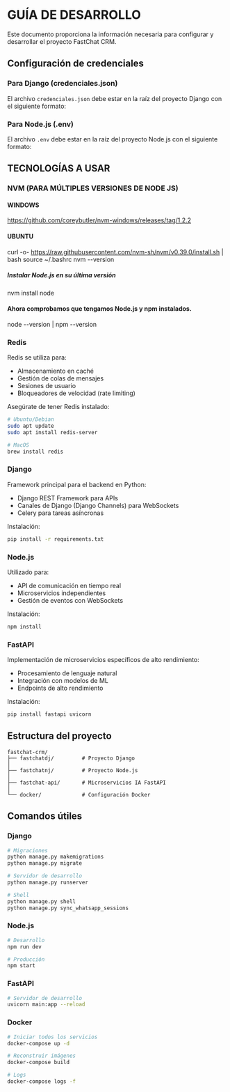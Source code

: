 # GUÍA DE DESARROLLO

Este documento proporciona la información necesaria para configurar y desarrollar el proyecto FastChat CRM.

## Configuración de credenciales

### Para Django (credenciales.json)

El archivo `credenciales.json` debe estar en la raíz del proyecto Django con el siguiente formato:

### Para Node.js (.env)

El archivo `.env` debe estar en la raíz del proyecto Node.js con el siguiente formato:


## TECNOLOGÍAS A USAR

### NVM (PARA MÚLTIPLES VERSIONES DE NODE JS)

#### WINDOWS
https://github.com/coreybutler/nvm-windows/releases/tag/1.2.2

#### UBUNTU
curl -o- https://raw.githubusercontent.com/nvm-sh/nvm/v0.39.0/install.sh | bash
source ~/.bashrc
nvm --version
##### Instalar Node.js en su última versión
nvm install node

#### Ahora comprobamos que tengamos Node.js y npm instalados.
node --version | npm --version

### Redis
Redis se utiliza para:
- Almacenamiento en caché
- Gestión de colas de mensajes
- Sesiones de usuario
- Bloqueadores de velocidad (rate limiting)

Asegúrate de tener Redis instalado:
```bash
# Ubuntu/Debian
sudo apt update
sudo apt install redis-server

# MacOS
brew install redis
```

### Django
Framework principal para el backend en Python:
- Django REST Framework para APIs
- Canales de Django (Django Channels) para WebSockets
- Celery para tareas asíncronas

Instalación:
```bash
pip install -r requirements.txt
```

### Node.js
Utilizado para:
- API de comunicación en tiempo real
- Microservicios independientes
- Gestión de eventos con WebSockets

Instalación:
```bash
npm install
```

### FastAPI
Implementación de microservicios específicos de alto rendimiento:
- Procesamiento de lenguaje natural
- Integración con modelos de ML
- Endpoints de alto rendimiento

Instalación:
```bash
pip install fastapi uvicorn
```

## Estructura del proyecto

```
fastchat-crm/
├── fastchatdj/         # Proyecto Django
│
├── fastchatnj/         # Proyecto Node.js
│
├── fastchat-api/       # Microservicios IA FastAPI
│
└── docker/             # Configuración Docker
```

## Comandos útiles

### Django
```bash
# Migraciones
python manage.py makemigrations
python manage.py migrate

# Servidor de desarrollo
python manage.py runserver

# Shell
python manage.py shell
python manage.py sync_whatsapp_sessions

```

### Node.js
```bash
# Desarrollo
npm run dev

# Producción
npm start
```

### FastAPI
```bash
# Servidor de desarrollo
uvicorn main:app --reload
```

### Docker
```bash
# Iniciar todos los servicios
docker-compose up -d

# Reconstruir imágenes
docker-compose build

# Logs
docker-compose logs -f
```
